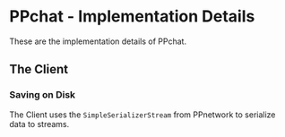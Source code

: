 # PPchat - Implementation Details

These are the implementation details of PPchat.

## The Client

### Saving on Disk

The Client uses the `SimpleSerializerStream` from PPnetwork to serialize data to streams.
